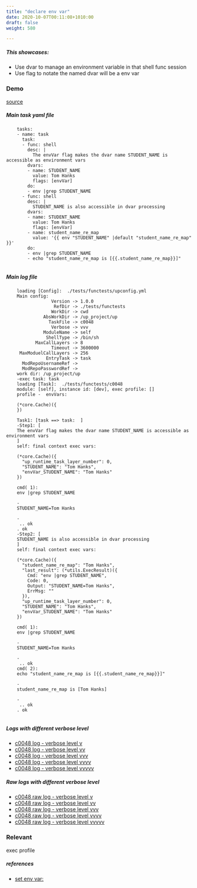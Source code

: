 ```yaml
---
title: "declare env var"
date: 2020-10-07T00:11:08+1010:00
draft: false
weight: 580

---
```


##### This showcases:
  * Use dvar to manage an environment variable in that shell func session
  * Use flag to notate the named dvar will be a env var


### Demo








[source](https://github.com/upcmd/up/blob/master/tests/functests/c0048.yml)

##### Main task yaml file
```
    tasks:
    - name: task
      task:
      - func: shell
        desc: |
          The envVar flag makes the dvar name STUDENT_NAME is accessible as environment vars
        dvars:
        - name: STUDENT_NAME
          value: Tom Hanks
          flags: [envVar]
        do:
        - env |grep STUDENT_NAME
      - func: shell
        desc: |
          STUDENT_NAME is also accessible in dvar processing
        dvars:
        - name: STUDENT_NAME
          value: Tom Hanks
          flags: [envVar]
        - name: student_name_re_map
          value: '{{ env "STUDENT_NAME" |default "student_name_re_map" }}'
        do:
        - env |grep STUDENT_NAME
        - echo "student_name_re_map is [{{.student_name_re_map}}]"
    
```
##### Main log file
```
    loading [Config]:  ./tests/functests/upconfig.yml
    Main config:
                 Version -> 1.0.0
                  RefDir -> ./tests/functests
                 WorkDir -> cwd
              AbsWorkDir -> /up_project/up
                TaskFile -> c0048
                 Verbose -> vvv
              ModuleName -> self
               ShellType -> /bin/sh
           MaxCallLayers -> 8
                 Timeout -> 3600000
     MaxModuelCallLayers -> 256
               EntryTask -> task
      ModRepoUsernameRef -> 
      ModRepoPasswordRef -> 
    work dir: /up_project/up
    -exec task: task
    loading [Task]:  ./tests/functests/c0048
    module: [self], instance id: [dev], exec profile: []
    profile -  envVars:
    
    (*core.Cache)({
    })
    
    Task1: [task ==> task:  ]
    -Step1: [
    The envVar flag makes the dvar name STUDENT_NAME is accessible as environment vars
    ]
    self: final context exec vars:
    
    (*core.Cache)({
      "up_runtime_task_layer_number": 0,
      "STUDENT_NAME": "Tom Hanks",
      "envVar_STUDENT_NAME": "Tom Hanks"
    })
    
    cmd( 1):
    env |grep STUDENT_NAME
    
    -
    STUDENT_NAME=Tom Hanks
    
    -
     .. ok
    . ok
    -Step2: [
    STUDENT_NAME is also accessible in dvar processing
    ]
    self: final context exec vars:
    
    (*core.Cache)({
      "student_name_re_map": "Tom Hanks",
      "last_result": (*utils.ExecResult)({
        Cmd: "env |grep STUDENT_NAME",
        Code: 0,
        Output: "STUDENT_NAME=Tom Hanks",
        ErrMsg: ""
      }),
      "up_runtime_task_layer_number": 0,
      "STUDENT_NAME": "Tom Hanks",
      "envVar_STUDENT_NAME": "Tom Hanks"
    })
    
    cmd( 1):
    env |grep STUDENT_NAME
    
    -
    STUDENT_NAME=Tom Hanks
    
    -
     .. ok
    cmd( 2):
    echo "student_name_re_map is [{{.student_name_re_map}}]"
    
    -
    student_name_re_map is [Tom Hanks]
    
    -
     .. ok
    . ok
    
```


##### Logs with different verbose level
* [c0048 log - verbose level v](../../logs/c0048_v)
* [c0048 log - verbose level vv](../../logs/c0048_vv)
* [c0048 log - verbose level vvv](../../logs/c0048_vvvv)
* [c0048 log - verbose level vvvv](../../logs/c0048_vvvv)
* [c0048 log - verbose level vvvvv](../../logs/c0048_vvvvv)

##### Raw logs with different verbose level
* [c0048 raw log - verbose level v](../../reflogs/c0048_v.log)
* [c0048 raw log - verbose level vv](../../reflogs/c0048_vv.log)
* [c0048 raw log - verbose level vvv](../../reflogs/c0048_vvv.log)
* [c0048 raw log - verbose level vvvv](../../reflogs/c0048_vvvv.log)
* [c0048 raw log - verbose level vvvvv](../../reflogs/c0048_vvvvv.log)







### Relevant


exec profile









##### references
* [set env var:](../../user-interaction/c0153/)


